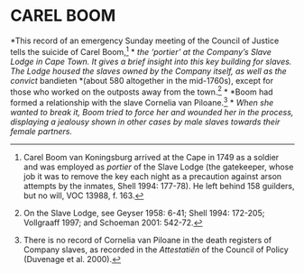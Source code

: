 # CAREL BOOM

*This record of an emergency Sunday meeting of the Council of Justice tells the suicide of Carel Boom,[^1] * *the ‘portier’ at the Company’s Slave Lodge in Cape Town. It gives a brief insight into this key building for slaves. The Lodge housed the slaves owned by the Company itself, as well as the convict* bandieten *(about 580 altogether in the mid-1760s), except for those who worked on the outposts away from the town.[^2] * *Boom had formed a relationship with the slave Cornelia van Piloane.[^3] * *When she wanted to break it, Boom tried to force her and wounded her in the process, displaying a jealousy shown in other cases by male slaves towards their female partners.*

[^1]: Carel Boom van Koningsburg arrived at the Cape in 1749 as a soldier and was employed as *portier* of the Slave Lodge (the gatekeeper, whose job it was to remove the key each night as a precaution against arson attempts by the inmates, Shell 1994: 177-78). He left behind 158 guilders, but no will, VOC 13988, f. 163.

[^2]: On the Slave Lodge, see Geyser 1958: 6-41; Shell 1994: 172-205; Vollgraaff 1997; and Schoeman 2001: 542-72.

[^3]: There is no record of Cornelia van Piloane in the death registers of Company slaves, as recorded in the *Attestatiën* of the Council of Policy (Duvenage et al. 2000).